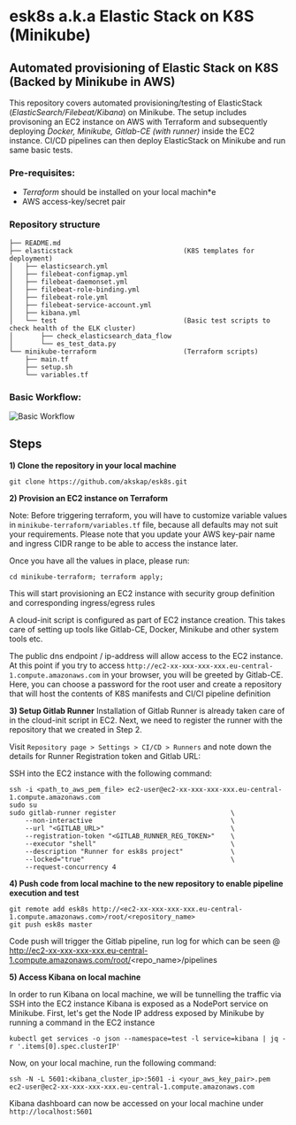 # **esk8s a.k.a Elastic Stack on K8S (Minikube)**

## **Automated provisioning of Elastic Stack on K8S (Backed by Minikube in AWS)**

This repository covers automated provisioning/testing of ElasticStack (*ElasticSearch/Filebeat/Kibana*) on Minikube. The setup includes provisoning an EC2 instance on AWS with Terraform and subsequently deploying *Docker, Minikube, Gitlab-CE (with runner)* inside the EC2 instance. CI/CD pipelines can then deploy ElasticStack on Minikube and run same basic tests.



### **Pre-requisites:**
- *Terraform* should be installed on your local machin*e
- AWS access-key/secret pair



### **Repository structure**
```
├── README.md
├── elasticstack                            (K8S templates for deployment)
│   ├── elasticsearch.yml
│   ├── filebeat-configmap.yml
│   ├── filebeat-daemonset.yml
│   ├── filebeat-role-binding.yml
│   ├── filebeat-role.yml
│   ├── filebeat-service-account.yml
│   ├── kibana.yml
│   └── test                                (Basic test scripts to check health of the ELK cluster)
│       ├── check_elasticsearch_data_flow
│       └── es_test_data.py
└── minikube-terraform                      (Terraform scripts)
    ├── main.tf
    ├── setup.sh
    └── variables.tf
```



### Basic Workflow:
![Basic Workflow](https://i.imgur.com/sOSpwx1.png)

## Steps

**1) Clone the repository in your local machine**
```
git clone https://github.com/akskap/esk8s.git
```


**2) Provision an EC2 instance on Terraform**

Note: Before triggering terraform, you will have to customize variable values in `minikube-terraform/variables.tf` file, because all defaults may not suit your requirements. Please note that you update your AWS key-pair name and ingress CIDR range to be able to access the instance later.

Once you have all the values in place, please run:
```
cd minikube-terraform; terraform apply;
```

This will start provisioning an EC2 instance with security group definition and corresponding ingress/egress rules

A cloud-init script is configured as part of EC2 instance creation. This takes care of setting up tools like Gitlab-CE, Docker, Minikube and other system tools etc.

The public dns endpoint / ip-address will allow access to the EC2 instance. At this point if you try to access `http://ec2-xx-xxx-xxx-xxx.eu-central-1.compute.amazonaws.com` in your browser, you will be greeted by Gitlab-CE. Here, you can choose a password for the root user and create a repository that will host the contents of K8S manifests and CI/CI pipeline definition


**3) Setup Gitlab Runner**
Installation of Gitlab Runner is already taken care of in the cloud-init script in EC2. Next, we need to register the runner with the repository that we created in Step 2.

Visit `Repository page > Settings > CI/CD > Runners` and note down the details for Runner Registration token and Gitlab URL:

SSH into the EC2 instance with the following command:
```
ssh -i <path_to_aws_pem_file> ec2-user@ec2-xx-xxx-xxx-xxx.eu-central-1.compute.amazonaws.com
sudo su
sudo gitlab-runner register                             \
    --non-interactive                                   \
    --url "<GITLAB_URL>"                                \
    --registration-token "<GITLAB_RUNNER_REG_TOKEN>"    \
    --executor "shell"                                  \
    --description "Runner for esk8s project"            \
    --locked="true"                                     \
    --request-concurrency 4
```


**4) Push code from local machine to the new repository to enable pipeline execution and test**

```
git remote add esk8s http://<ec2-xx-xxx-xxx-xxx.eu-central-1.compute.amazonaws.com>/root/<repository_name>
git push esk8s master
```

Code push will trigger the Gitlab pipeline, run log for which can be seen @ http://ec2-xx-xxx-xxx-xxx.eu-central-1.compute.amazonaws.com/root/<repo_name>/pipelines


**5) Access Kibana on local machine**

In order to run Kibana on local machine, we will be tunnelling the traffic via SSH into the EC2 instance
Kibana is exposed as a NodePort service on Minikube. First, let's get the Node IP address exposed by Minikube by running a command in the EC2 instance
```
kubectl get services -o json --namespace=test -l service=kibana | jq -r '.items[0].spec.clusterIP'
```
Now, on your local machine, run the following command:
```
ssh -N -L 5601:<kibana_cluster_ip>:5601 -i <your_aws_key_pair>.pem ec2-user@ec2-xx-xxx-xxx-xxx.eu-central-1.compute.amazonaws.com
```

Kibana dashboard can now be accessed on your local machine under `http://localhost:5601`





